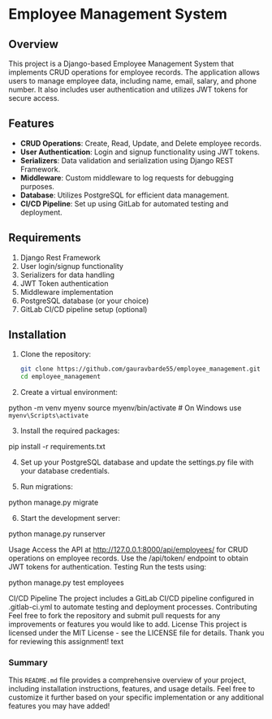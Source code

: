 # Employee Management System

## Overview

This project is a Django-based Employee Management System that implements CRUD operations for employee records. The application allows users to manage employee data, including name, email, salary, and phone number. It also includes user authentication and utilizes JWT tokens for secure access.

## Features

- **CRUD Operations**: Create, Read, Update, and Delete employee records.
- **User Authentication**: Login and signup functionality using JWT tokens.
- **Serializers**: Data validation and serialization using Django REST Framework.
- **Middleware**: Custom middleware to log requests for debugging purposes.
- **Database**: Utilizes PostgreSQL for efficient data management.
- **CI/CD Pipeline**: Set up using GitLab for automated testing and deployment.

## Requirements

1. Django Rest Framework
2. User login/signup functionality
3. Serializers for data handling
4. JWT Token authentication
5. Middleware implementation
6. PostgreSQL database (or your choice)
7. GitLab CI/CD pipeline setup (optional)

## Installation

1. Clone the repository:
   ```bash
   git clone https://github.com/gauravbarde55/employee_management.git
   cd employee_management

2. Create a virtual environment:

python -m venv myenv
source myenv/bin/activate  # On Windows use `myenv\Scripts\activate`

3. Install the required packages:

pip install -r requirements.txt

4. Set up your PostgreSQL database and update the settings.py file with your database credentials.

5. Run migrations:

python manage.py migrate

6. Start the development server:

python manage.py runserver

Usage
Access the API at http://127.0.0.1:8000/api/employees/ for CRUD operations on employee records.
Use the /api/token/ endpoint to obtain JWT tokens for authentication.
Testing
Run the tests using:

python manage.py test employees

CI/CD Pipeline
The project includes a GitLab CI/CD pipeline configured in .gitlab-ci.yml to automate testing and deployment processes.
Contributing
Feel free to fork the repository and submit pull requests for any improvements or features you would like to add.
License
This project is licensed under the MIT License - see the LICENSE file for details. Thank you for reviewing this assignment!
text

### Summary

This `README.md` file provides a comprehensive overview of your project, including installation instructions, features, and usage details. Feel free to customize it further based on your specific implementation or any additional features you may have added!
